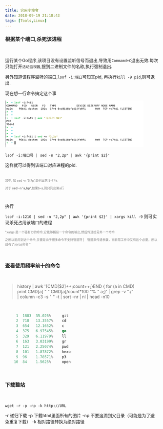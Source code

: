 ```yaml
---
title: 实用小命令
date: 2018-09-19 21:18:43
tags: [Tools,Linux]
---
```




### 根据某个端口,杀死该进程

<br>


运行某个Go程序,该项目没有设置监听信号而退出,导致用`Commamd+C`退出无效.每次只能打开`活动监视器`,搜到二进制文件的名称,执行强制退出.


另外知道该程序监听的端口,`lsof -i:端口`可知其pid, 再执行`kill -9 pid`,则可退出.

现在想一行命令搞定这个事

<img src="实用小命令/0.png" width = 90% height = 50% />


<br>


`lsof -i:端口号 | sed -n "2,2p" | awk '{print $2}'`

这样就可以得到该端口对应进程的pid.


<br>


<font size=1 color="grey">
其中, 如 sed -n '5,7p',是列出第 5-7 行.  

对于 **sed -n 'a,bp'**,如果b`<`a,则只列出第a行

</font>

<br>

执行 

`lsof -i:1210 | sed -n "2,2p" | awk '{print $2}' | xargs kill -9`
则可实现杀死占用该端口的进程

<font size=1 color="grey">

"xargs 是一个强有力的命令,它能够捕获一个命令的输出,然后传递给另外一个命令

之所以能用到这个命令,关键是由于很多命令不支持管道符 |　管道来传递参数，而日常工作中又有这个必要，所以就有了xargs命令 ​​​​"

</font>


<br>

### 查看使用频率前十的命令

<br>


> history | awk '{CMD[$2]++;count++;}END { for (a in CMD)\
print CMD[a] " " CMD[a]/count*100 "% " a;}' | grep -v "./" \
| column -c3 -s " " -t | sort -nr | nl | head -n10

<br>

```go
     1	1883  35.026%     git
     2	718   13.3557%    cd
     3	654   12.1652%    c
     4	375   6.97545%    go
     5	329   6.11979%    ll
     6	163   3.03199%    gr
     7	121   2.25074%    pwd
     8	101   1.87872%    hexo
     9	96    1.78571%    p3
    10	84    1.5625%     open
```

<br>


### 下载整站

<br>

`wget -r -p -np -k http://URL`

-r 递归下载
-p 下载html里面所有的图片
-np 不要追溯到父目录（可能是为了避免重复下载）
-k 相对路径转换为绝对路径


<br>
